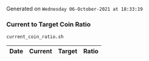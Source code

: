 Generated on `Wednesday 06-October-2021 at 18:33:19`

### Current to Target Coin Ratio
`current_coin_ratio.sh`

Date|Current|Target|Ratio
---|---|---|---
